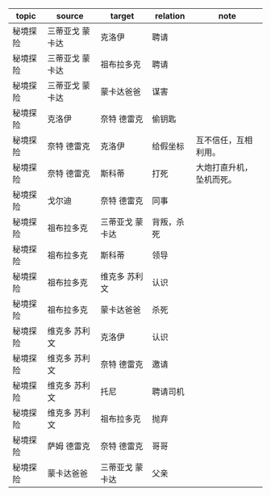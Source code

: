 | topic | source | target | relation | note |
| ----- | ------ | ------ | -------- | ---- |
| 秘境探险 | 三蒂亚戈 蒙卡达 | 克洛伊 | 聘请 |  |
| 秘境探险 | 三蒂亚戈 蒙卡达 | 祖布拉多克 | 聘请 |  |
| 秘境探险 | 三蒂亚戈 蒙卡达 | 蒙卡达爸爸 | 谋害 |  |
| 秘境探险 | 克洛伊 | 奈特 德雷克 | 偷钥匙 |  |
| 秘境探险 | 奈特 德雷克 | 克洛伊 | 给假坐标 | 互不信任，互相利用。 |
| 秘境探险 | 奈特 德雷克 | 斯科蒂 | 打死 | 大炮打直升机，坠机而死。 |
| 秘境探险 | 戈尔迪 | 奈特 德雷克 | 同事 |  |
| 秘境探险 | 祖布拉多克 | 三蒂亚戈 蒙卡达 | 背叛，杀死 |  |
| 秘境探险 | 祖布拉多克 | 斯科蒂 | 领导 |  |
| 秘境探险 | 祖布拉多克 | 维克多 苏利文 | 认识 |  |
| 秘境探险 | 祖布拉多克 | 蒙卡达爸爸 | 杀死 |  |
| 秘境探险 | 维克多 苏利文 | 克洛伊 | 认识 |  |
| 秘境探险 | 维克多 苏利文 | 奈特 德雷克 | 邀请 |  |
| 秘境探险 | 维克多 苏利文 | 托尼 | 聘请司机 |  |
| 秘境探险 | 维克多 苏利文 | 祖布拉多克 | 抛弃 |  |
| 秘境探险 | 萨姆 德雷克 | 奈特 德雷克 | 哥哥 |  |
| 秘境探险 | 蒙卡达爸爸 | 三蒂亚戈 蒙卡达 | 父亲 |  |
